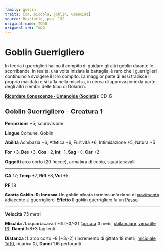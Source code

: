 ```yaml
---
family: goblin
traits: [cm, piccola, goblin, umanoide]
source: Bestiario, pag. 192
original-name: TODO
original-srd: TODO
---
```


# Goblin Guerrigliero

In teoria i guerriglieri hanno il compito di guidare gli altri goblin durante le
scorribande. In realtà, una volta iniziata la battaglia, è raro che i
guerriglieri continuino a svolgere il loro compito. La maggior parte di essi
tradisce il proprio mandato e si tuffa nella mischia, in cerca di approvazione
da parte degli altri membri delle tribù di Golarion.

**[Ricordare Conoscenze - Umanoide (Società)](/azioni/abilita/ricordare-conoscenze)**:
CD 15

## Goblin Guerrigliero - Creatura 1

**Percezione** +5; scurovisione

**Lingue** Comune, Goblin

**Abilità** Acrobazia +6, Atletica +6, Furtività +6, Intimidazione +5, Natura +5

**For** +3, **Des** +3, **Cos** +2, **Int** -1, **Sag** +0, **Car** +2

**Oggetti** arco corto (20 frecce), armatura di cuoio, squartacavalli

---

**CA** 17; **Temp** +7, **Rifl** +8, **Vol** +5

**PF** 18

**Scatto Goblin :R: Innesco** Un goblin alleato termina un'azione di
[movimento](/tratti/movimento) adiacente al guerrigliero. **Effetto** Il goblin
guerrigliero fa un [Passo](/azioni/passo).

---

**Velocità** 7,5 metri

**Mischia** :1: squartacavalli +8 \[+3/-2] ([portata](/tratti/portata) 3 metri,
[sbilanciare](/tratti/sbilanciare), [versatile P](/tratti/versatile)), **Danni**
1d8+3 taglienti

**Distanza** :1: arco corto +8 \[+3/-2] (incremento di gittata 18 metri,
[micidiale 1d10](/tratti/micidiale), ricarica 0), **Danni** 1d6 perforanti
